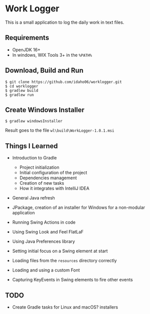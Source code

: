 # Work Logger

This is a small application to log the daily work in text files.

## Requirements

- OpenJDK 16+
- In windows, WIX Tools 3+ in the `%PATH%`

## Download, Build and Run

``` 
$ git clone https://github.com/idaho06/worklogger.git
$ cd worklogger
$ gradlew build
$ gradlew run
```

## Create Windows Installer

```
$ gradlew windowsInstaller
```

Result goes to the file `wl\build\WorkLogger-1.0.1.msi`

## Things I Learned

- Introduction to Gradle
    - Project initialization
    - Initial configuration of the project
    - Dependencies management
    - Creation of new tasks
    - How it integrates with IntelliJ IDEA

- General Java refresh
- JPackage, creation of an installer for Windows for a non-modular application
- Running Swing Actions in code
- Using Swing Look and Feel FlatLaF
- Using Java Preferences library
- Setting initial focus on a Swing element at start
- Loading files from the `resources` directory correctly
- Loading and using a custom Font
- Capturing KeyEvents in Swing elements to fire other events

## TODO

- Create Gradle tasks for Linux and macOS? installers